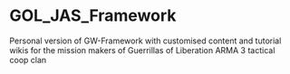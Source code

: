 # GOL_JAS_Framework
Personal version of GW-Framework with customised content and tutorial wikis for the mission makers of Guerrillas of Liberation ARMA 3 tactical coop clan
